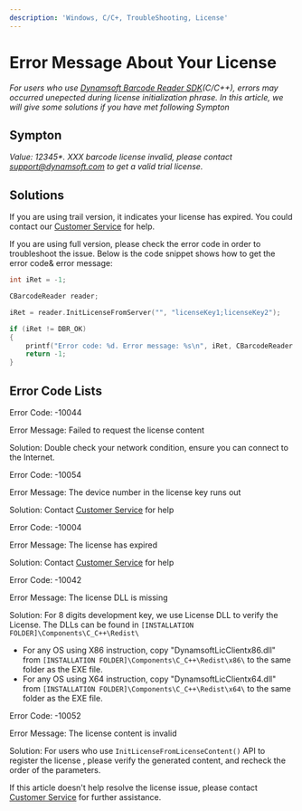 ```yaml
---
description: 'Windows, C/C+, TroubleShooting, License'
---
```


# Error Message About Your License

_For users who use_ [_Dynamsoft Barcode Reader SDK_](https://www.dynamsoft.com/Products/Dynamic-Barcode-Reader.aspx)_\(C/C++\), errors may occurred unepected during license initialization phrase. In this article, we will give some solutions if you have met following Sympton_

## Sympton

_Value: 12345\*. XXX barcode license invalid, please contact support@dynamsoft.com to get a valid trial license._

## Solutions

If you are using trail version, it indicates your license has expired. You could contact our [Customer Service](https://www.dynamsoft.com/Company/Contact.aspx) for help.

If you are using full version, please check the error code in order to troubleshoot the issue. Below is the code snippet shows how to get the error code& error message:

```cpp
int iRet = -1;

CBarcodeReader reader;

iRet = reader.InitLicenseFromServer("", "licenseKey1;licenseKey2");

if (iRet != DBR_OK)
{
    printf("Error code: %d. Error message: %s\n", iRet, CBarcodeReader::GetErrorString(iRet));
    return -1;
}
```

## Error Code Lists

Error Code:  -10044

Error Message: Failed to request the license content

Solution: Double check your network condition, ensure you can connect to the Internet.



Error Code: -10054

Error Message: The device number in the license key runs out

Solution: Contact [Customer Service](https://www.dynamsoft.com/Company/Contact.aspx) for help



Error Code: -10004

Error Message: The license has expired

Solution: Contact [Customer Service](https://www.dynamsoft.com/Company/Contact.aspx) for help



Error Code: -10042

Error Message: The license DLL is missing

Solution:  For 8 digits development key, we use License DLL to verify the License. The DLLs can be found in  `[INSTALLATION FOLDER]\Components\C_C++\Redist\`

* For any OS using X86 instruction, copy "DynamsoftLicClientx86.dll" from `[INSTALLATION FOLDER]\Components\C_C++\Redist\x86\` to the same folder as the EXE file.
* For any OS using X64 instruction, copy "DynamsoftLicClientx64.dll" from `[INSTALLATION FOLDER]\Components\C_C++\Redist\x64\` to the same folder as the EXE file.



Error Code: -10052

Error Message: The license content is invalid

Solution: For users who use  `InitLicenseFromLicenseContent()` API to register the license , please verify the generated content, and recheck the order of the parameters.

 If this article doesn't help resolve the license issue, please contact [Customer Service](https://www.dynamsoft.com/Company/Contact.aspx) for further assistance.

